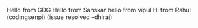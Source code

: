 Hello from GDG   Hello from Sanskar hello from vipul Hi from Rahul (codingsenpi) (issue resolved -dhiraj)
